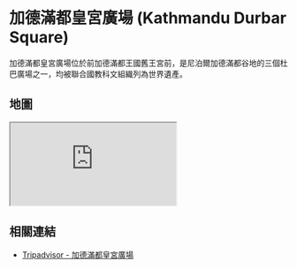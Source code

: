 # 加德滿都皇宮廣場 (Kathmandu Durbar Square)

加德滿都皇宮廣場位於前加德滿都王國舊王宮前，是尼泊爾加德滿都谷地的三個杜巴廣場之一，均被聯合國教科文組織列為世界遺產。

## 地圖

<iframe src="https://www.google.com/maps/embed?pb=!1m18!1m12!1m3!1d56518.74178276242!2d85.23124534863281!3d27.70427369999999!2m3!1f0!2f0!3f0!3m2!1i1024!2i768!4f13.1!3m3!1m2!1s0x39eb1857d1f77871%3A0xc5b0391005a641fd!2sKathmandu%20Durbar%20Square!5e0!3m2!1sen!2stw!4v1690718371116!5m2!1sen!2stw" loading="lazy" referrerpolicy="no-referrer-when-downgrade"></iframe>

## 相關連結

- [Tripadvisor - 加德滿都皇宮廣場](https://www.tripadvisor.com.tw/Attraction_Review-g293890-d310695-Reviews-Kathmandu_Durbar_Square-Kathmandu_Kathmandu_Valley_Bagmati_Zone_Central_Region.html)
